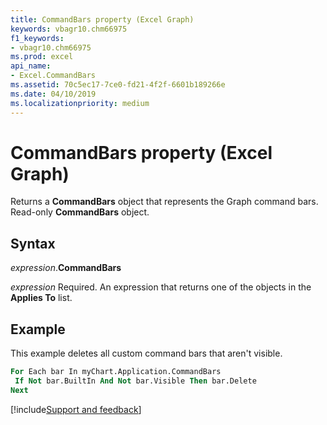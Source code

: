 ```yaml
---
title: CommandBars property (Excel Graph)
keywords: vbagr10.chm66975
f1_keywords:
- vbagr10.chm66975
ms.prod: excel
api_name:
- Excel.CommandBars
ms.assetid: 70c5ec17-7ce0-fd21-4f2f-6601b189266e
ms.date: 04/10/2019
ms.localizationpriority: medium
---
```



# CommandBars property (Excel Graph)

Returns a **CommandBars** object that represents the Graph command bars. Read-only **CommandBars** object.

## Syntax

_expression_.**CommandBars**

_expression_ Required. An expression that returns one of the objects in the **Applies To** list.


## Example

This example deletes all custom command bars that aren't visible.

```vb
For Each bar In myChart.Application.CommandBars 
 If Not bar.BuiltIn And Not bar.Visible Then bar.Delete 
Next
```

[!include[Support and feedback](~/includes/feedback-boilerplate.md)]